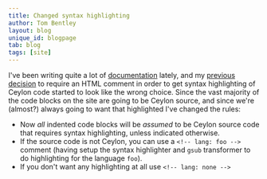 ```yaml
---
title: Changed syntax highlighting
author: Tom Bentley
layout: blog
unique_id: blogpage
tab: blog
tags: [site]
---
```


I've been writing quite a lot of [documentation](/documentation/1.0/reference) 
lately, and my [previous decision](/blog/2011/09/26/site-improvements) to require an HTML
comment in order to get syntax highlighting of Ceylon code started to look 
like the wrong choice. 
Since the vast majority of the code blocks on the site are going 
to be Ceylon source, and since we're (almost?) always going to want that
highlighted I've changed the rules:

* Now *all* indented code blocks will be *assumed* to be Ceylon source code
  that requires syntax highlighting, unless indicated otherwise.
* If the source code is not Ceylon, you can use a `<!-- lang: foo -->`
  comment (having setup the syntax highlighter and `gsub` transformer
  to do highlighting for the language `foo`).
* If you don't want any highlighting at all use `<!-- lang: none -->`

